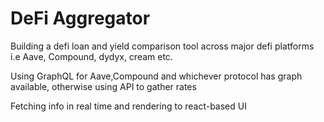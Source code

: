 # DeFi Aggregator

Building a defi loan and yield comparison tool across major defi platforms i.e Aave, Compound, dydyx, cream etc. 

Using GraphQL for Aave,Compound and whichever protocol has graph available, otherwise using API to gather rates 

Fetching info in real time and rendering to react-based UI
